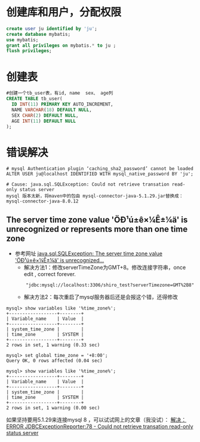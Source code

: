 # 创建库和用户，分配权限
``` sql
create user ju identified by 'ju';
create database mybatis;
use mybatis;
grant all privileges on mybatis.* to ju ;
flush privileges;
```

# 创建表
``` sql
#创建一个tb_user表，有id, name  sex、 age列
CREATE TABLE tb_user(
  ID INT(11) PRIMARY KEY AUTO_INCREMENT,
  NAME VARCHAR(18) DEFAULT NULL,
  SEX CHAR(2) DEFAULT NULL,
  AGE INT(11) DEFAULT NULL
);

```

# 错误解决
```
# mysql Authentication plugin ‘caching_sha2_password’ cannot be loaded 
ALTER USER ju@localhost IDENTIFIED WITH mysql_native_password BY 'ju';

# Cause: java.sql.SQLException: Could not retrieve transation read-only status server
mysql 版本太新，将maven中的包由 mysql-connector-java-5.1.29.jar替换成：mysql-connector-java-8.0.12
```

## The server time zone value 'ÖÐ¹ú±ê×¼Ê±¼ä' is unrecognized or represents more than one time zone
- 参考网址  [java.sql.SQLException: The server time zone value 'ÖÐ¹ú±ê×¼Ê±¼ä' is unrecognized...](https://blog.csdn.net/github_35186068/article/details/80919528)
    - 解决方法1：修改serverTimeZone为GMT+8。修改连接字符串，once edit , correct forever.
    ```
        "jdbc:mysql://localhost:3306/shiro_test?serverTimezone=GMT%2B8"
    ```
    - 解决方法2：每次重启了mysql服务器后还是会报这个错，还得修改
```
mysql> show variables like '%time_zone%';
+------------------+--------+
| Variable_name    | Value  |
+------------------+--------+
| system_time_zone |        |
| time_zone        | SYSTEM |
+------------------+--------+
2 rows in set, 1 warning (0.33 sec)

mysql> set global time_zone = '+8:00';
Query OK, 0 rows affected (0.04 sec)

mysql> show variables like '%time_zone%';
+------------------+--------+
| Variable_name    | Value  |
+------------------+--------+
| system_time_zone |        |
| time_zone        | SYSTEM |
+------------------+--------+
2 rows in set, 1 warning (0.00 sec)
```


如果坚持要用5.1.29来连接mysql 8 ，可以试试网上的文章（我没试）：
[解决： ERROR JDBCExceptionReporter:78 - Could not retrieve transation read-only status server](https://blog.csdn.net/zero_plus/article/details/47295507)